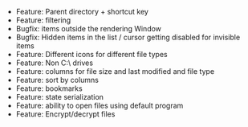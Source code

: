 - Feature: Parent directory + shortcut key
- Feature: filtering
- Bugfix: items outside the rendering Window
- Bugfix: Hidden items in the list / cursor getting disabled for invisible items
- Feature: Different icons for different file types
- Feature: Non C:\ drives
- Feature: columns for file size and last modified and file type
- Feature: sort by columns
- Feature: bookmarks
- Feature: state serialization
- Feature: ability to open files using default program
- Feature: Encrypt/decrypt files